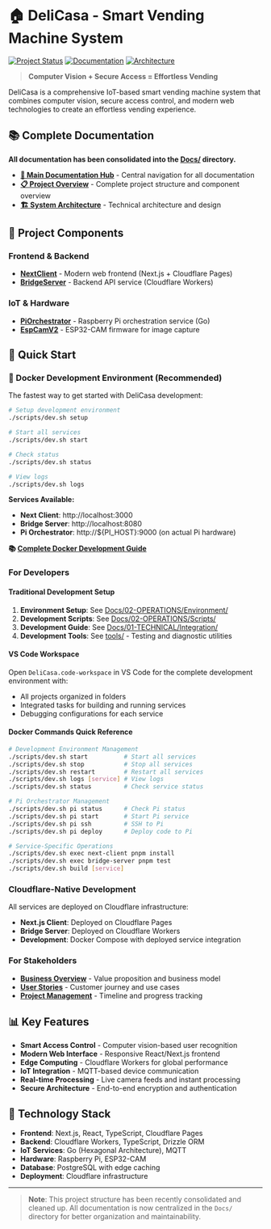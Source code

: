 # 🏠 DeliCasa - Smart Vending Machine System

[![Project Status](https://img.shields.io/badge/Status-Active%20Development-success)](./Docs/README.md)
[![Documentation](https://img.shields.io/badge/Documentation-Consolidated-blue)](./Docs/README.md)
[![Architecture](https://img.shields.io/badge/Architecture-Microservices-orange)](./Docs/01-TECHNICAL/Architecture.md)

> **Computer Vision + Secure Access = Effortless Vending**

DeliCasa is a comprehensive IoT-based smart vending machine system that combines computer vision, secure access control, and modern web technologies to create an effortless vending experience.

## 📚 Complete Documentation

**All documentation has been consolidated into the [Docs/](./Docs/) directory.**

- **[📖 Main Documentation Hub](./Docs/README.md)** - Central navigation for all documentation
- **[📋 Project Overview](./Docs/PROJECT_OVERVIEW.md)** - Complete project structure and component overview
- **[🏗️ System Architecture](./Docs/01-TECHNICAL/Architecture.md)** - Technical architecture and design

## 🚀 Project Components

### Frontend & Backend

- **[NextClient](./next-client/)** - Modern web frontend (Next.js + Cloudflare Pages)
- **[BridgeServer](./BridgeServer/)** - Backend API service (Cloudflare Workers)

### IoT & Hardware

- **[PiOrchestrator](./PiOrchestrator/)** - Raspberry Pi orchestration service (Go)
- **[EspCamV2](./EspCamV2/)** - ESP32-CAM firmware for image capture

## 🏁 Quick Start

### 🐳 Docker Development Environment (Recommended)

The fastest way to get started with DeliCasa development:

```bash
# Setup development environment
./scripts/dev.sh setup

# Start all services
./scripts/dev.sh start

# Check status
./scripts/dev.sh status

# View logs
./scripts/dev.sh logs
```

**Services Available:**
- **Next Client**: http://localhost:3000
- **Bridge Server**: http://localhost:8080  
- **Pi Orchestrator**: http://${PI_HOST}:9000 (on actual Pi hardware)

**📚 [Complete Docker Development Guide](./DOCKER_DEVELOPMENT_GUIDE.md)**

### For Developers

#### Traditional Development Setup
1. **Environment Setup**: See [Docs/02-OPERATIONS/Environment/](./Docs/02-OPERATIONS/Environment/)
2. **Development Scripts**: See [Docs/02-OPERATIONS/Scripts/](./Docs/02-OPERATIONS/Scripts/)
3. **Development Guide**: See [Docs/01-TECHNICAL/Integration/](./Docs/01-TECHNICAL/Integration/)
4. **Development Tools**: See [tools/](./tools/) - Testing and diagnostic utilities

#### VS Code Workspace

Open `DeliCasa.code-workspace` in VS Code for the complete development environment with:

- All projects organized in folders
- Integrated tasks for building and running services
- Debugging configurations for each service

#### Docker Commands Quick Reference
```bash
# Development Environment Management
./scripts/dev.sh start          # Start all services
./scripts/dev.sh stop           # Stop all services
./scripts/dev.sh restart        # Restart all services
./scripts/dev.sh logs [service] # View logs
./scripts/dev.sh status         # Check service status

# Pi Orchestrator Management
./scripts/dev.sh pi status      # Check Pi status
./scripts/dev.sh pi start       # Start Pi service
./scripts/dev.sh pi ssh         # SSH to Pi
./scripts/dev.sh pi deploy      # Deploy code to Pi

# Service-Specific Operations  
./scripts/dev.sh exec next-client pnpm install
./scripts/dev.sh exec bridge-server pnpm test
./scripts/dev.sh build [service]
```

### Cloudflare-Native Development

All services are deployed on Cloudflare infrastructure:

- **Next.js Client**: Deployed on Cloudflare Pages
- **Bridge Server**: Deployed on Cloudflare Workers  
- **Development**: Docker Compose with deployed service integration

### For Stakeholders

- **[Business Overview](./Docs/00-CORE/Business-Model.md)** - Value proposition and business model
- **[User Stories](./Docs/00-CORE/User-Stories.md)** - Customer journey and use cases
- **[Project Management](./Docs/02-OPERATIONS/Project-Management.md)** - Timeline and progress tracking

## 📊 Key Features

- **Smart Access Control** - Computer vision-based user recognition
- **Modern Web Interface** - Responsive React/Next.js frontend
- **Edge Computing** - Cloudflare Workers for global performance
- **IoT Integration** - MQTT-based device communication
- **Real-time Processing** - Live camera feeds and instant processing
- **Secure Architecture** - End-to-end encryption and authentication

## 🔧 Technology Stack

- **Frontend**: Next.js, React, TypeScript, Cloudflare Pages
- **Backend**: Cloudflare Workers, TypeScript, Drizzle ORM
- **IoT Services**: Go (Hexagonal Architecture), MQTT
- **Hardware**: Raspberry Pi, ESP32-CAM
- **Database**: PostgreSQL with edge caching
- **Deployment**: Cloudflare infrastructure

---

> **Note**: This project structure has been recently consolidated and cleaned up. All documentation is now centralized in the `Docs/` directory for better organization and maintainability.
